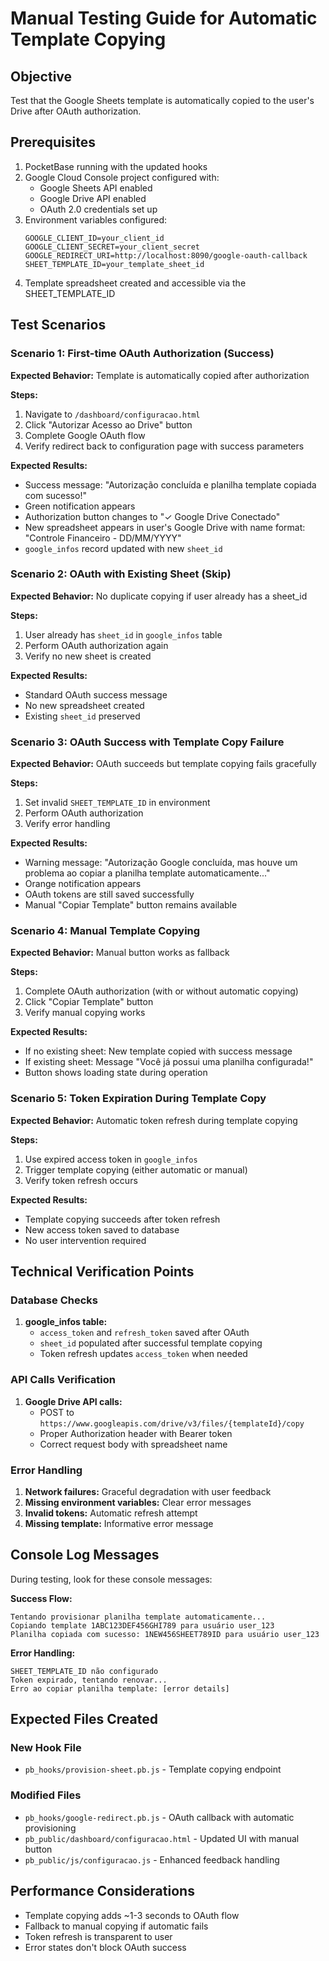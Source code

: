 # Manual Testing Guide for Automatic Template Copying

## Objective
Test that the Google Sheets template is automatically copied to the user's Drive after OAuth authorization.

## Prerequisites
1. PocketBase running with the updated hooks
2. Google Cloud Console project configured with:
   - Google Sheets API enabled
   - Google Drive API enabled
   - OAuth 2.0 credentials set up
3. Environment variables configured:
   ```
   GOOGLE_CLIENT_ID=your_client_id
   GOOGLE_CLIENT_SECRET=your_client_secret
   GOOGLE_REDIRECT_URI=http://localhost:8090/google-oauth-callback
   SHEET_TEMPLATE_ID=your_template_sheet_id
   ```
4. Template spreadsheet created and accessible via the SHEET_TEMPLATE_ID

## Test Scenarios

### Scenario 1: First-time OAuth Authorization (Success)
**Expected Behavior:** Template is automatically copied after authorization

**Steps:**
1. Navigate to `/dashboard/configuracao.html`
2. Click "Autorizar Acesso ao Drive" button
3. Complete Google OAuth flow
4. Verify redirect back to configuration page with success parameters

**Expected Results:**
- Success message: "Autorização concluída e planilha template copiada com sucesso!"
- Green notification appears
- Authorization button changes to "✓ Google Drive Conectado"
- New spreadsheet appears in user's Google Drive with name format: "Controle Financeiro - DD/MM/YYYY"
- `google_infos` record updated with new `sheet_id`

### Scenario 2: OAuth with Existing Sheet (Skip)
**Expected Behavior:** No duplicate copying if user already has a sheet_id

**Steps:**
1. User already has `sheet_id` in `google_infos` table
2. Perform OAuth authorization again
3. Verify no new sheet is created

**Expected Results:**
- Standard OAuth success message
- No new spreadsheet created
- Existing `sheet_id` preserved

### Scenario 3: OAuth Success with Template Copy Failure
**Expected Behavior:** OAuth succeeds but template copying fails gracefully

**Steps:**
1. Set invalid `SHEET_TEMPLATE_ID` in environment
2. Perform OAuth authorization
3. Verify error handling

**Expected Results:**
- Warning message: "Autorização Google concluída, mas houve um problema ao copiar a planilha template automaticamente..."
- Orange notification appears
- OAuth tokens are still saved successfully
- Manual "Copiar Template" button remains available

### Scenario 4: Manual Template Copying
**Expected Behavior:** Manual button works as fallback

**Steps:**
1. Complete OAuth authorization (with or without automatic copying)
2. Click "Copiar Template" button
3. Verify manual copying works

**Expected Results:**
- If no existing sheet: New template copied with success message
- If existing sheet: Message "Você já possui uma planilha configurada!"
- Button shows loading state during operation

### Scenario 5: Token Expiration During Template Copy
**Expected Behavior:** Automatic token refresh during template copying

**Steps:**
1. Use expired access token in `google_infos`
2. Trigger template copying (either automatic or manual)
3. Verify token refresh occurs

**Expected Results:**
- Template copying succeeds after token refresh
- New access token saved to database
- No user intervention required

## Technical Verification Points

### Database Checks
1. **google_infos table:**
   - `access_token` and `refresh_token` saved after OAuth
   - `sheet_id` populated after successful template copying
   - Token refresh updates `access_token` when needed

### API Calls Verification
1. **Google Drive API calls:**
   - POST to `https://www.googleapis.com/drive/v3/files/{templateId}/copy`
   - Proper Authorization header with Bearer token
   - Correct request body with spreadsheet name

### Error Handling
1. **Network failures:** Graceful degradation with user feedback
2. **Missing environment variables:** Clear error messages
3. **Invalid tokens:** Automatic refresh attempt
4. **Missing template:** Informative error message

## Console Log Messages
During testing, look for these console messages:

**Success Flow:**
```
Tentando provisionar planilha template automaticamente...
Copiando template 1ABC123DEF456GHI789 para usuário user_123
Planilha copiada com sucesso: 1NEW456SHEET789ID para usuário user_123
```

**Error Handling:**
```
SHEET_TEMPLATE_ID não configurado
Token expirado, tentando renovar...
Erro ao copiar planilha template: [error details]
```

## Expected Files Created

### New Hook File
- `pb_hooks/provision-sheet.pb.js` - Template copying endpoint

### Modified Files
- `pb_hooks/google-redirect.pb.js` - OAuth callback with automatic provisioning
- `pb_public/dashboard/configuracao.html` - Updated UI with manual button
- `pb_public/js/configuracao.js` - Enhanced feedback handling

## Performance Considerations
- Template copying adds ~1-3 seconds to OAuth flow
- Fallback to manual copying if automatic fails
- Token refresh is transparent to user
- Error states don't block OAuth success